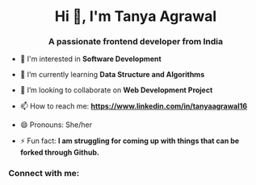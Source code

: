 <h1 align="center">Hi 👋, I'm Tanya Agrawal</h1>
<h3 align="center">A passionate frontend developer from India</h3>

- 👀 I'm interested in **Software Development**

- 🌱 I’m currently learning **Data Structure and Algorithms**

- 👯 I’m looking to collaborate on **Web Development Project**

- 📫 How to reach me: **https://www.linkedin.com/in/tanyaagrawal16**

-  😄 Pronouns: She/her

- ⚡ Fun fact: **I am struggling for coming up with things that can be forked through Github.**

<h3 align="left">Connect with me:</h3>
<p align="left">
</p>





